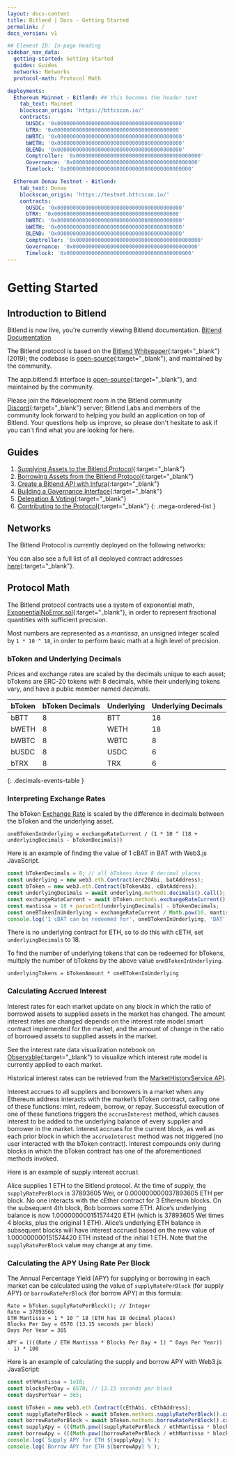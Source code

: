 ```yaml
---
layout: docs-content
title: Bitlend | Docs - Getting Started
permalink: /
docs_version: v1

## Element ID: In-page Heading
sidebar_nav_data:
  getting-started: Getting Started
  guides: Guides
  networks: Networks
  protocol-math: Protocol Math

deployments:
  Ethereum Mainnet - Bitlend: ## this becomes the header text
    tab_text: Mainnet
    blockscan_origin: 'https://bttcscan.io/'
    contracts:
      bUSDC: '0x0000000000000000000000000000000000000000'
      bTRX: '0x0000000000000000000000000000000000000000'
      bWBTC: '0x0000000000000000000000000000000000000000'
      bWETH: '0x0000000000000000000000000000000000000000'
      BLEND: '0x0000000000000000000000000000000000000000'
      Comptroller: '0x0000000000000000000000000000000000000000'
      Governance: '0x0000000000000000000000000000000000000000'
      Timelock: '0x0000000000000000000000000000000000000000'

  Ethereum Donau Testnet - Bitlend:
    tab_text: Donau
    blockscan_origin: 'https://testnet.bttcscan.io/'
    contracts:
      bUSDC: '0x0000000000000000000000000000000000000000'
      bTRX: '0x0000000000000000000000000000000000000000'
      bWBTC: '0x0000000000000000000000000000000000000000'
      bWETH: '0x0000000000000000000000000000000000000000'
      BLEND: '0x0000000000000000000000000000000000000000'
      Comptroller: '0x0000000000000000000000000000000000000000'
      Governance: '0x0000000000000000000000000000000000000000'
      Timelock: '0x0000000000000000000000000000000000000000'
---
```


# Getting Started

## Introduction to Bitlend

<div class="new-docs-banner">
  <div class="center">
    <span class="message">Bitlend is now live, you're currently viewing Bitlend documentation.</span>
    <a href="/">
      <span class="button">Bitlend Documentation</span>
    </a>
  </div>
</div>

The Bitlend protocol is based on the [Bitlend Whitepaper](https://compound.finance/documents/Bitlend.Whitepaper.pdf){:target="_blank"} (2019); the codebase is [open-source](https://github.com/Bitlend-protocol/compound-protocol){:target="_blank"}, and maintained by the community.

The app.bitlend.fi interface is [open-source](https://github.com/Bitlend-protocol/palisade){:target="_blank"}, and maintained by the community.

Please join the #development room in the Bitlend community [Discord](https://discord.com/invite/compound){:target="_blank"} server; Bitlend Labs and members of the community look forward to helping you build an application on top of Bitlend. Your questions help us improve, so please don't hesitate to ask if you can't find what you are looking for here.

## Guides

1. [Supplying Assets to the Bitlend Protocol](){:target="_blank"}
2. [Borrowing Assets from the Bitlend Protocol](){:target="_blank"}
3. [Create a Bitlend API with Infura](){:target="_blank"}
4. [Building a Governance Interface](){:target="_blank"}
5. [Delegation & Voting](){:target="_blank"}
6. [Contributing to the Protocol](){:target="_blank"}
{: .mega-ordered-list }

## Networks

The Bitlend Protocol is currently deployed on the following networks:

<div id="networks-widget-container"></div>

You can also see a full list of all deployed contract addresses [here](https://github.com/Bitlend-protocol/compound-config){:target="_blank"}.

## Protocol Math

The Bitlend protocol contracts use a system of exponential math, [ExponentialNoError.sol](https://github.com/Bitlend-protocol/compound-protocol/blob/master/contracts/ExponentialNoError.sol){:target="_blank"}, in order to represent fractional quantities with sufficient precision.

Most numbers are represented as a *mantissa*, an unsigned integer scaled by `1 * 10 ^ 18`, in order to perform basic math at a high level of precision.

### bToken and Underlying Decimals

Prices and exchange rates are scaled by the decimals unique to each asset; bTokens are ERC-20 tokens with 8 decimals, while their underlying tokens vary, and have a public member named *decimals*.

| bToken | bToken Decimals | Underlying | Underlying Decimals |
| ------ | --------------- | ---------- | ------------------- |
| bBTT   | 8               | BTT        | 18                  |
| bWETH  | 8               | WETH       | 18                  |
| bWBTC  | 8               | WBTC       | 8                   |
| bUSDC  | 8               | USDC       | 6                   |
| bTRX   | 8               | TRX        | 6                   |
{: .decimals-events-table }

### Interpreting Exchange Rates

The bToken [Exchange Rate](/btokens#exchange-rate) is scaled by the difference in decimals between the bToken and the underlying asset.

```
oneBTokenInUnderlying = exchangeRateCurrent / (1 * 10 ^ (18 + underlyingDecimals - bTokenDecimals))
```

Here is an example of finding the value of 1 cBAT in BAT with Web3.js JavaScript.

```js
const bTokenDecimals = 8; // all bTokens have 8 decimal places
const underlying = new web3.eth.Contract(erc20Abi, batAddress);
const bToken = new web3.eth.Contract(bTokenAbi, cBatAddress);
const underlyingDecimals = await underlying.methods.decimals().call();
const exchangeRateCurrent = await bToken.methods.exchangeRateCurrent().call();
const mantissa = 18 + parseInt(underlyingDecimals) - bTokenDecimals;
const oneBTokenInUnderlying = exchangeRateCurrent / Math.pow(10, mantissa);
console.log('1 cBAT can be redeemed for', oneBTokenInUnderlying, 'BAT');
```

There is no underlying contract for ETH, so to do this with cETH, set `underlyingDecimals` to 18.

To find the number of underlying tokens that can be redeemed for bTokens, multiply the number of bTokens by the above value `oneBTokenInUnderlying`.

```
underlyingTokens = bTokenAmount * oneBTokenInUnderlying
```

### Calculating Accrued Interest

Interest rates for each market update on any block in which the ratio of borrowed assets to supplied assets in the market has changed. The amount interest rates are changed depends on the interest rate model smart contract implemented for the market, and the amount of change in the ratio of borrowed assets to supplied assets in the market.

See the interest rate data visualization notebook on [Observable](https://observablehq.com/@jflatow/compound-interest-rates){:target="_blank"} to visualize which interest rate model is currently applied to each market.

Historical interest rates can be retrieved from the [MarketHistoryService API](/api#MarketHistoryService).

Interest accrues to all suppliers and borrowers in a market when any Ethereum address interacts with the market’s bToken contract, calling one of these functions: mint, redeem, borrow, or repay. Successful execution of one of these functions triggers the `accrueInterest` method, which causes interest to be added to the underlying balance of every supplier and borrower in the market. Interest accrues for the current block, as well as each prior block in which the `accrueInterest` method was not triggered (no user interacted with the bToken contract). Interest compounds only during blocks in which the bToken contract has one of the aforementioned methods invoked.

Here is an example of supply interest accrual:

Alice supplies 1 ETH to the Bitlend protocol. At the time of supply, the `supplyRatePerBlock` is 37893605 Wei, or 0.000000000037893605 ETH per block. No one interacts with the cEther contract for 3 Ethereum blocks. On the subsequent 4th block, Bob borrows some ETH. Alice’s underlying balance is now 1.000000000151574420 ETH (which is 37893605 Wei times 4 blocks, plus the original 1 ETH). Alice’s underlying ETH balance in subsequent blocks will have interest accrued based on the new value of 1.000000000151574420 ETH instead of the initial 1 ETH. Note that the `supplyRatePerBlock` value may change at any time.

### Calculating the APY Using Rate Per Block

The Annual Percentage Yield (APY) for supplying or borrowing in each market can be calculated using the value of `supplyRatePerBlock` (for supply APY) or `borrowRatePerBlock` (for borrow APY) in this formula:

```
Rate = bToken.supplyRatePerBlock(); // Integer
Rate = 37893566
ETH Mantissa = 1 * 10 ^ 18 (ETH has 18 decimal places)
Blocks Per Day = 6570 (13.15 seconds per block)
Days Per Year = 365

APY = ((((Rate / ETH Mantissa * Blocks Per Day + 1) ^ Days Per Year)) - 1) * 100
```

Here is an example of calculating the supply and borrow APY with Web3.js JavaScript:

```js
const ethMantissa = 1e18;
const blocksPerDay = 6570; // 13.15 seconds per block
const daysPerYear = 365;

const bToken = new web3.eth.Contract(cEthAbi, cEthAddress);
const supplyRatePerBlock = await bToken.methods.supplyRatePerBlock().call();
const borrowRatePerBlock = await bToken.methods.borrowRatePerBlock().call();
const supplyApy = (((Math.pow((supplyRatePerBlock / ethMantissa * blocksPerDay) + 1, daysPerYear))) - 1) * 100;
const borrowApy = (((Math.pow((borrowRatePerBlock / ethMantissa * blocksPerDay) + 1, daysPerYear))) - 1) * 100;
console.log(`Supply APY for ETH ${supplyApy} %`);
console.log(`Borrow APY for ETH ${borrowApy} %`);
```